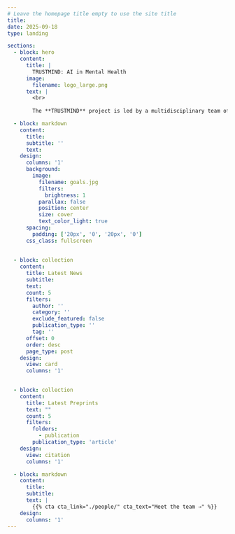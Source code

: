 ```yaml
---
# Leave the homepage title empty to use the site title
title:
date: 2025-09-18
type: landing

sections:
  - block: hero
    content:
      title: |
        TRUSTMIND: AI in Mental Health
      image:
        filename: logo_large.png
      text: |
        <br>
        
        The **TRUSTMIND** project is led by a multidisciplinary team of scientists to investigate the pitfalls and challenges of using medical AI in the context of mental health.

  - block: markdown
    content:
      title:
      subtitle: ''
      text:
    design:
      columns: '1'
      background:
        image: 
          filename: goals.jpg
          filters:
            brightness: 1
          parallax: false
          position: center
          size: cover
          text_color_light: true
      spacing:
        padding: ['20px', '0', '20px', '0']
      css_class: fullscreen
    
  
  - block: collection
    content:
      title: Latest News
      subtitle:
      text:
      count: 5
      filters:
        author: ''
        category: ''
        exclude_featured: false
        publication_type: ''
        tag: ''
      offset: 0
      order: desc
      page_type: post
    design:
      view: card
      columns: '1'
  

  - block: collection
    content:
      title: Latest Preprints
      text: ""
      count: 5
      filters:
        folders:
          - publication
        publication_type: 'article'
    design:
      view: citation
      columns: '1'

  - block: markdown
    content:
      title:
      subtitle:
      text: |
        {{% cta cta_link="./people/" cta_text="Meet the team →" %}}
    design:
      columns: '1'
---
```

